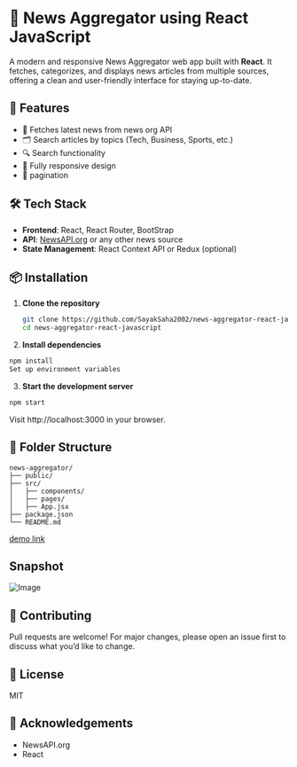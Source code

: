 # 📰 News Aggregator using React JavaScript

A modern and responsive News Aggregator web app built with **React**. It fetches, categorizes, and displays news articles from multiple sources, offering a clean and user-friendly interface for staying up-to-date.

## 🚀 Features

- 📡 Fetches latest news from news org API
- 🗂️ Search articles by topics (Tech, Business, Sports, etc.)
- 🔍 Search functionality
- 📱 Fully responsive design
- 🧭 pagination

## 🛠️ Tech Stack

- **Frontend**: React, React Router, BootStrap
- **API**: [NewsAPI.org](https://newsapi.org/) or any other news source
- **State Management**: React Context API or Redux (optional)


## 📦 Installation

1. **Clone the repository**
   ```bash
   git clone https://github.com/SayakSaha2002/news-aggregator-react-javascript.git
   cd news-aggregator-react-javascript
   ```

2. **Install dependencies**
```bash
npm install
Set up environment variables
```

3. **Start the development server**
```bash
npm start
```
Visit http://localhost:3000 in your browser.

## 📁 Folder Structure

```
news-aggregator/
├── public/
├── src/
│   ├── components/
│   ├── pages/
│   ├── App.jsx
├── package.json
└── README.md
```

[demo link](https://youtu.be/NNWJ3H3jiKU)

## Snapshot
![Image](https://github.com/user-attachments/assets/f53fe3c4-af05-4943-9e69-2680dfffc486)


## 🤝 Contributing
Pull requests are welcome! For major changes, please open an issue first to discuss what you’d like to change.

## 📄 License
MIT

## 🙌 Acknowledgements

- NewsAPI.org
- React
